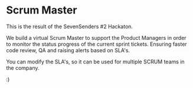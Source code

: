 # Scrum Master   

This is the result of the SevenSenders #2 Hackaton.

We build a virtual Scrum Master to support the Product Managers in order to 
monitor the status progress of the current sprint tickets. 
Ensuring faster code review, QA and raising alerts based on SLA's.

You can modify the SLA's, so it can be used for multiple SCRUM teams in the company.

:)
